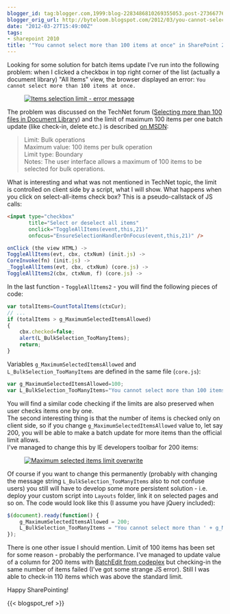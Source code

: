 ```yaml
---
blogger_id: tag:blogger.com,1999:blog-2283486810269355053.post-273667762726925100
blogger_orig_url: http://byteloom.blogspot.com/2012/03/you-cannot-select-more-than-100-items.html
date: "2012-03-27T15:49:00Z"
tags:
- sharepoint 2010
title: '"You cannot select more than 100 items at once" in SharePoint 2010'
---
```


Looking for some solution for batch items update I've run into the following problem: when I clicked a checkbox in top right corner of the list (actually a document library) "All Items" view, the browser displayed an error: `You cannot select more than 100 items at once.`

<figure class="half center">
  <a href="/images/2012/03/items_selection_limit_error.png" class="image-popup">
	 <img src="/images/2012/03/items_selection_limit_error.png" alt="Items selection limit - error message">
   </a>
</figure>

The problem was discussed on the TechNet forum ([Selecting more than 100 files in Document Library](http://social.technet.microsoft.com/Forums/en-US/sharepoint2010general/thread/9c99cc7e-68d0-43f6-bd7b-ca5b54f2d5bf)) and the limit of maximum 100 items per one batch update (like check-in, delete etc.) is described [on MSDN](http://technet.microsoft.com/en-us/library/cc262787.aspx#ListLibrary):  

> Limit: Bulk operations  
> Maximum value: 100 items per bulk operation  
> Limit type: Boundary  
> Notes: The user interface allows a maximum of 100 items to be selected for bulk operations.

What is interesting and what was not mentioned in TechNet topic, the limit is controlled on client side by a script, what I will show.
What happens when you click on select-all-items check box? This is a pseudo-callstack of JS calls:  

```html
<input type="checkbox"   
       title="Select or deselect all items"   
       onclick="ToggleAllItems(event,this,21)"   
       onfocus="EnsureSelectionHandlerOnFocus(event,this,21)" />  
```

```js
onClick (the view HTML) ->  
ToggleAllItems(evt, cbx, ctxNum) (init.js) ->  
CoreInvoke(fn) (init.js) ->  
_ToggleAllItems(evt, cbx, ctxNum) (core.js) ->  
ToggleAllItems2(cbx, ctxNum, f) (core.js) ->  
```

In the last function - `ToggleAllItems2` - you will find the following pieces of code:  

```js
var totalItems=CountTotalItems(ctxCur);  
// ...  
if (totalItems > g_MaximumSelectedItemsAllowed)  
{  
    cbx.checked=false;  
    alert(L_BulkSelection_TooManyItems);  
    return;  
}  
```

Variables `g_MaximumSelectedItemsAllowed` and `L_BulkSelection_TooManyItems` are defined in the same file (`core.js`):  

```js
var g_MaximumSelectedItemsAllowed=100;  
var L_BulkSelection_TooManyItems="You cannot select more than 100 items at once.";  
```

You will find a similar code checking if the limits are also preserved when user checks items one by one.  
The second interesting thing is that the number of items is checked only on client side, so if you change `g_MaximumSelectedItemsAllowed` value to, let say 200, you will be able to make a batch update for more items than the official limit allows.  
I've managed to change this by IE developers toolbar for 200 items:  

<figure class="half center">
  <a href="/images/2012/03/maximum_selected_items_limit_overwrite_3.png" class="image-popup">
	 <img src="/images/2012/03/maximum_selected_items_limit_overwrite_3.png" alt="Maximum selected items limit overwrite">
   </a>
</figure>

Of course if you want to change this permanently (probably with changing the message string `L_BulkSelection_TooManyItems` also to not confuse users) you still will have to develop some more persistent solution - i.e. deploy your custom script into `Layouts` folder, link it on selected pages and so on. The code would look like this (I assume you have jQuery included):  

```js
$(document).ready(function() {  
    g_MaximumSelectedItemsAllowed = 200;  
    L_BulkSelection_TooManyItems = "You cannot select more than ' + g_MaximumSelectedItemsAllowed + ' items at once.";  
});  
```

There is one other issue I should mention. Limit of 100 items has been set for some reason - probably the performance. I've managed to update value of a column for 200 items with [BatchEdit from codeplex](http://sp2010batchedit.codeplex.com) but checking-in the same number of items failed (I've got some strange JS error). Still I was able to check-in 110 items which was above the standard limit.  

Happy SharePointing!

{{< blogspot_ref >}}